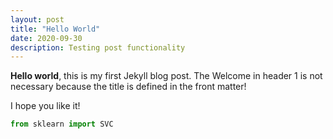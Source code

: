 ```yaml
---
layout: post
title: "Hello World"
date: 2020-09-30
description: Testing post functionality
---
```


**Hello world**, this is my first Jekyll blog post. The Welcome in header 1 is not necessary because the title is defined in the front matter!

I hope you like it!

```python
from sklearn import SVC
```
